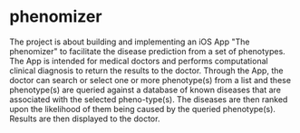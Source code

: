 # phenomizer
The project is about building and implementing an iOS App "The phenomizer" to facilitate the disease prediction from a set of phenotypes. The App is intended for medical doctors and
performs computational clinical diagnosis to return the results to the doctor. Through the App, the doctor can search or select one or more phenotype(s) from a list and these phenotype(s)
are queried against a database of known diseases that are associated with the selected pheno-type(s). The diseases are then ranked upon the likelihood of them being caused by the queried
phenotype(s). Results are then displayed to the doctor.
